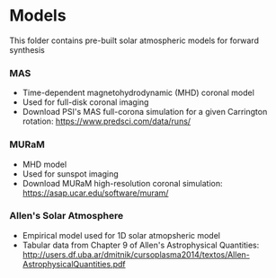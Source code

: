 # Models

This folder contains pre-built solar atmospheric models for forward synthesis

### MAS
- Time-dependent magnetohydrodynamic (MHD) coronal model
- Used for full-disk coronal imaging
- Download PSI's MAS full-corona simulation for a given Carrington rotation: https://www.predsci.com/data/runs/

### MURaM
- MHD model
- Used for sunspot imaging
- Download MURaM high-resolution coronal simulation: https://asap.ucar.edu/software/muram/

### Allen's Solar Atmosphere
- Empirical model used for 1D solar atmopsheric model
- Tabular data from Chapter 9 of Allen's Astrophysical Quantities: http://users.df.uba.ar/dmitnik/cursoplasma2014/textos/Allen-AstrophysicalQuantities.pdf